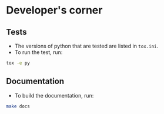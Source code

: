 # Developer's corner 
## Tests

* The versions of python that are tested are listed in `tox.ini`.
* To run the test, run:
```bash
tox -e py
```

## Documentation

* To build the documentation, run:
```bash
make docs
```
